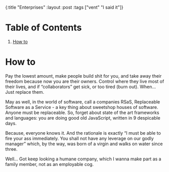 {:title "Enterprises"
 :layout :post
 :tags  ["vent" "I said it"]}

# Table of Contents

1.  [How to](#org7fe2a6f)



<a id="org7fe2a6f"></a>

# How to

Pay the lowest amount, make people build shit for you, and take away their freedom because now you are their owners. Control where they live most of their lives, and if &ldquo;collaborators&rdquo; get sick, or too tired (burn out). When&#x2026; Just replace them.

May as well, in the world of software, call a companies RSaS, Replaceable Software as a Service - a key thing about sweetshop houses of software. Anyone must be replaceable. So, forget about state of the art frameworks and languages: you are doing good old JavaScript, written in 9 despicable days.

Because, everyone knows it. And the rationale is exactly &ldquo;I must be able to fire your ass immediately. You shall not have any leverage on our godly manager&rdquo; which, by the way, was born of a virgin and walks on water since three.

Well&#x2026; Got keep looking a humane company, which I wanna make part as a family member, not as an employable cog.

